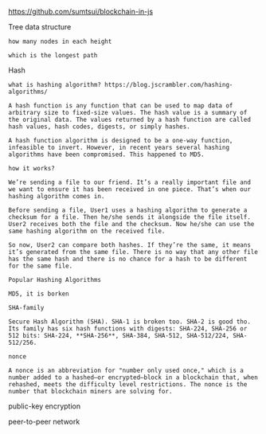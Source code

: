 https://github.com/sumtsui/blockchain-in-js

  Tree data structure

    how many nodes in each height

    which is the longest path

  Hash

    what is hashing algorithm? https://blog.jscrambler.com/hashing-algorithms/

    A hash function is any function that can be used to map data of arbitrary size to fixed-size values. The hash value is a summary of the original data. The values returned by a hash function are called hash values, hash codes, digests, or simply hashes.

    A hash function algorithm is designed to be a one-way function, infeasible to invert. However, in recent years several hashing algorithms have been compromised. This happened to MD5.

    how it works?

    We’re sending a file to our friend. It’s a really important file and we want to ensure it has been received in one piece. That’s when our hashing algorithm comes in.

    Before sending a file, User1 uses a hashing algorithm to generate a checksum for a file. Then he/she sends it alongside the file itself. User2 receives both the file and the checksum. Now he/she can use the same hashing algorithm on the received file.

    So now, User2 can compare both hashes. If they’re the same, it means it’s generated from the same file. There is no way that any other file has the same hash and there is no chance for a hash to be different for the same file.

    Popular Hashing Algorithms

    MD5, it is borken

    SHA-family

    Secure Hash Algorithm (SHA). SHA-1 is broken too. SHA-2 is good tho. Its family has six hash functions with digests: SHA-224, SHA-256 or 512 bits: SHA-224, **SHA-256**, SHA-384, SHA-512, SHA-512/224, SHA-512/256.

    nonce

    A nonce is an abbreviation for "number only used once," which is a number added to a hashed—or encrypted—block in a blockchain that, when rehashed, meets the difficulty level restrictions. The nonce is the number that blockchain miners are solving for.

  public-key encryption

  peer-to-peer network



